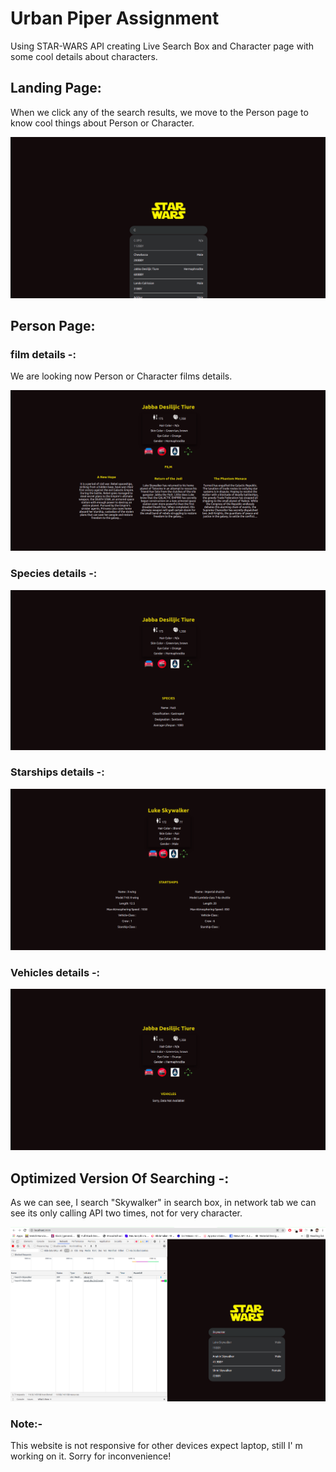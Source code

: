# Urban Piper Assignment

Using STAR-WARS API creating Live Search Box and Character page with some cool details about characters.

## Landing Page:

<p> When we click any of the search results, we move to the Person page to know cool things about Person or Character. </p>
<img src="Screenshot/pic5.png">

## Person Page:

### film details -:

<p>We are looking now Person or Character films details.</p>
<img src="Screenshot/pic4.png">

### Species details -:

<img src="Screenshot/pic2.png">

### Starships details -:

<img src="Screenshot/pic1.png">

### Vehicles details -:

<img src="Screenshot/pic3.png">

## Optimized Version Of Searching -:

<p> As we can see, I search "Skywalker" in search box, in network tab we can see its only calling API two times, not for very character. </p>
<img src="Screenshot/pic6.png">

### Note:-

<p> This website is not responsive for other devices expect laptop, still I' m working on it. Sorry for inconvenience!</p>
